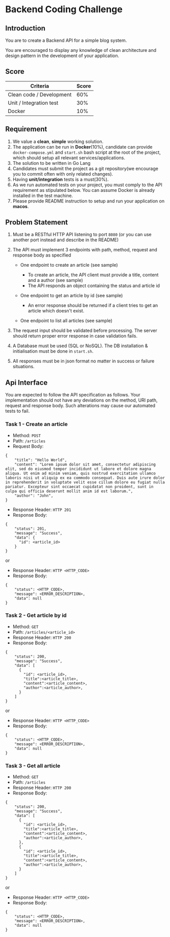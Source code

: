 # Backend Coding Challenge

## Introduction

You are to create a Backend API for a simple blog system.

You are encouraged to display any knowledge of clean architecture and design pattern in the development of your application.

## Score

|Criteria|Score|
|--------|-----|
|Clean code / Development|60%|
|Unit / Integration test|30%|
|Docker|10%|

## Requirement

1. We value a **clean**, **simple** working solution.
2. The application can be run in **Docker**(10%), candidate can provide `docker-compose.yml` and `start.sh` bash script at the root of the project, which should setup all relevant services/applications.
3. The solution to be written in Go Lang
4. Candidates must submit the project as a git repository(we encourage you to commit often with only related changes).
5. Having **unit/integration** tests is a must(30%).
6. As we run automated tests on your project, you must comply to the API requirement as stipulated below. You can assume Docker is already installed in the test machine.
7. Please provide README instruction to setup and run your application on **macos**. 

## Problem Statement

1. Must be a RESTful HTTP API listening to port `8080` (or you can use another port instead and describe in the README)
2. The API must implement 3 endpoints with path, method, request and response body as specified
    - One endpoint to create an article (see sample)
        - To create an article, the API client must provide a title, content and a author (see sample)
        - The API responds an object containing the status and article id

    - One endpoint to get an article by id (see sample)
        - An error response should be returned if a client tries to get an article which doesn't exist.

    - One endpoint to list all articles (see sample)

3. The request input should be validated before processing. The server should return proper error response in case validation fails.
4. A Database must be used (SQL or NoSQL). The DB installation & initialisation must be done in `start.sh`.
5. All responses must be in json format no matter in success or failure situations.

## Api Interface

You are expected to follow the API specification as follows. Your implementation should not have any deviations on the method, URI path, request and response body. Such alterations may cause our automated tests to fail.

### Task 1 - Create an article
- Method: `POST`
- Path: `/articles`
- Request Body:
```
{
    "title": "Hello World",
    "content": "Lorem ipsum dolor sit amet, consectetur adipiscing elit, sed do eiusmod tempor incididunt ut labore et dolore magna aliqua. Ut enim ad minim veniam, quis nostrud exercitation ullamco laboris nisi ut aliquip ex ea commodo consequat. Duis aute irure dolor in reprehenderit in voluptate velit esse cillum dolore eu fugiat nulla pariatur. Excepteur sint occaecat cupidatat non proident, sunt in culpa qui officia deserunt mollit anim id est laborum.",
    "author": "John",
}
```
- Response Header: `HTTP 201`
- Response Body:
```
{
    "status": 201,
    "message": "Success",
    "data": {
      "id": <article_id>
    }
}
```
or
- Response Header: `HTTP <HTTP_CODE>`
- Response Body:
```
{
    "status": <HTTP_CODE>,
    "message": <ERROR_DESCRIPTION>,
    "data": null
}
```

### Task 2 - Get article by id
- Method: `GET`
- Path: `/articles/<article_id>`
- Response Header: `HTTP 200`
- Response Body:
```
{
    "status": 200,
    "message": "Success",
    "data": [
      {
        "id": <article_id>,
        "title":<article_title>,
        "content":<article_content>,
        "author":<article_author>,
      }
    ]
}
```
or
- Response Header: `HTTP <HTTP_CODE>`
- Response Body:
```
{
    "status": <HTTP_CODE>,
    "message": <ERROR_DESCRIPTION>,
    "data": null
}
```

### Task 3 - Get all article
- Method: `GET`
- Path: `/articles`
- Response Header: `HTTP 200`
- Response Body:
```
{
    "status": 200,
    "message": "Success",
    "data": [
      {
        "id": <article_id>,
        "title":<article_title>,
        "content":<article_content>,
        "author":<article_author>,
      },
      {
        "id": <article_id>,
        "title":<article_title>,
        "content":<article_content>,
        "author":<article_author>,
      }
    ]
}
```
or
- Response Header: `HTTP <HTTP_CODE>`
- Response Body:
```
{
    "status": <HTTP_CODE>,
    "message": <ERROR_DESCRIPTION>,
    "data": null
}
```
